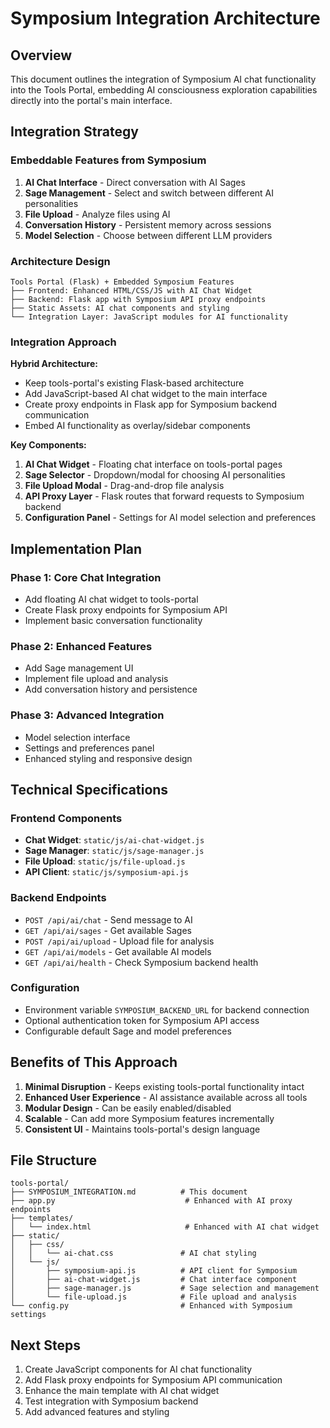 # Symposium Integration Architecture

## Overview

This document outlines the integration of Symposium AI chat functionality into the Tools Portal, embedding AI consciousness exploration capabilities directly into the portal's main interface.

## Integration Strategy

### Embeddable Features from Symposium
1. **AI Chat Interface** - Direct conversation with AI Sages
2. **Sage Management** - Select and switch between different AI personalities
3. **File Upload** - Analyze files using AI
4. **Conversation History** - Persistent memory across sessions
5. **Model Selection** - Choose between different LLM providers

### Architecture Design

```
Tools Portal (Flask) + Embedded Symposium Features
├── Frontend: Enhanced HTML/CSS/JS with AI Chat Widget
├── Backend: Flask app with Symposium API proxy endpoints
├── Static Assets: AI chat components and styling
└── Integration Layer: JavaScript modules for AI functionality
```

### Integration Approach

**Hybrid Architecture:**
- Keep tools-portal's existing Flask-based architecture
- Add JavaScript-based AI chat widget to the main interface
- Create proxy endpoints in Flask app for Symposium backend communication
- Embed AI functionality as overlay/sidebar components

**Key Components:**
1. **AI Chat Widget** - Floating chat interface on tools-portal pages
2. **Sage Selector** - Dropdown/modal for choosing AI personalities
3. **File Upload Modal** - Drag-and-drop file analysis
4. **API Proxy Layer** - Flask routes that forward requests to Symposium backend
5. **Configuration Panel** - Settings for AI model selection and preferences

## Implementation Plan

### Phase 1: Core Chat Integration
- Add floating AI chat widget to tools-portal
- Create Flask proxy endpoints for Symposium API
- Implement basic conversation functionality

### Phase 2: Enhanced Features
- Add Sage management UI
- Implement file upload and analysis
- Add conversation history and persistence

### Phase 3: Advanced Integration
- Model selection interface
- Settings and preferences panel
- Enhanced styling and responsive design

## Technical Specifications

### Frontend Components
- **Chat Widget**: `static/js/ai-chat-widget.js`
- **Sage Manager**: `static/js/sage-manager.js`
- **File Upload**: `static/js/file-upload.js`
- **API Client**: `static/js/symposium-api.js`

### Backend Endpoints
- `POST /api/ai/chat` - Send message to AI
- `GET /api/ai/sages` - Get available Sages
- `POST /api/ai/upload` - Upload file for analysis
- `GET /api/ai/models` - Get available AI models
- `GET /api/ai/health` - Check Symposium backend health

### Configuration
- Environment variable `SYMPOSIUM_BACKEND_URL` for backend connection
- Optional authentication token for Symposium API access
- Configurable default Sage and model preferences

## Benefits of This Approach

1. **Minimal Disruption** - Keeps existing tools-portal functionality intact
2. **Enhanced User Experience** - AI assistance available across all tools
3. **Modular Design** - Can be easily enabled/disabled
4. **Scalable** - Can add more Symposium features incrementally
5. **Consistent UI** - Maintains tools-portal's design language

## File Structure

```
tools-portal/
├── SYMPOSIUM_INTEGRATION.md          # This document
├── app.py                             # Enhanced with AI proxy endpoints
├── templates/
│   └── index.html                     # Enhanced with AI chat widget
├── static/
│   ├── css/
│   │   └── ai-chat.css               # AI chat styling
│   └── js/
│       ├── symposium-api.js          # API client for Symposium
│       ├── ai-chat-widget.js         # Chat interface component
│       ├── sage-manager.js           # Sage selection and management
│       └── file-upload.js            # File upload and analysis
└── config.py                         # Enhanced with Symposium settings
```

## Next Steps

1. Create JavaScript components for AI chat functionality
2. Add Flask proxy endpoints for Symposium API communication
3. Enhance the main template with AI chat widget
4. Test integration with Symposium backend
5. Add advanced features and styling